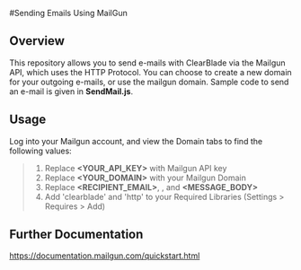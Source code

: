 #Sending Emails Using MailGun

## Overview
This repository allows you to send e-mails with ClearBlade via the Mailgun API, which uses the HTTP Protocol. You can choose to create a new domain for your outgoing e-mails, or use the mailgun domain. Sample code to send an e-mail is given in **SendMail.js**.

## Usage
Log into your Mailgun account, and view the Domain tabs to find the following values:
>1. Replace **<YOUR_API_KEY>** with Mailgun API key
>2. Replace **<YOUR_DOMAIN>** with your Mailgun Domain
>3. Replace **<RECIPIENT_EMAIL>**, **<SUBJECT>**, and **<MESSAGE_BODY>**
>4. Add 'clearblade' and 'http' to your Required Libraries (Settings > Requires > Add)

## Further Documentation
https://documentation.mailgun.com/quickstart.html
